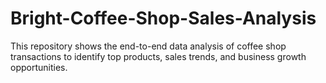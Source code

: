 # Bright-Coffee-Shop-Sales-Analysis
This repository shows the end-to-end data analysis of coffee shop transactions to identify top products, sales trends, and business growth opportunities.
